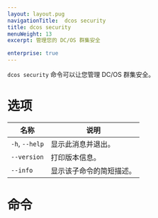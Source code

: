 ```yaml
---
layout: layout.pug
navigationTitle:  dcos security
title: dcos security
menuWeight: 13
excerpt: 管理您的 DC/OS 群集安全

enterprise: true
---
```

`dcos security` 命令可以让您管理 DC/OS 群集安全。

# 选项

| 名称 | 说明 |
|---------|-------------|
| `-h`, `--help` | 显示此消息并退出。|
| `--version` | 打印版本信息。|
| `--info` | 显示该子命令的简短描述。|

# 命令

